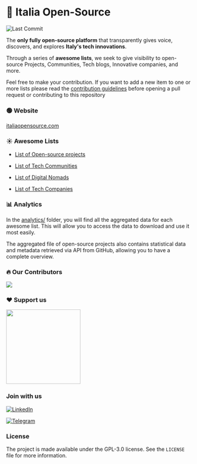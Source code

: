 # 🚀 Italia Open-Source

![Last Commit](https://img.shields.io/github/last-commit/italia-opensource/awesome-italia-opensource/main)


The **only fully open-source platform** that transparently gives voice, discovers, and explores **Italy's tech innovations**.

Through a series of **awesome lists**, we seek to give visibility to open-source Projects, Communities, Tech blogs, Innovative companies, and more.

Feel free to make your contribution. If you want to add a new item to one or more lists please read the [contribution guidelines](https://github.com/italia-opensource/awesome-italia-opensource/blob/main/CONTRIBUTING.md) before opening a pull request or contributing to this repository

### 🟢 Website

[italiaopensource.com](https://italiaopensource.com)

### ☀️ Awesome Lists

- [List of Open-source projects](https://github.com/italia-opensource/awesome-italia-opensource/blob/main/awesome/opensource/README.md)

- [List of Tech Communities](https://github.com/italia-opensource/awesome-italia-opensource/blob/main/awesome/communities/README.md)

- [List of Digital Nomads](https://github.com/italia-opensource/awesome-italia-opensource/blob/main/awesome/digital-nomads/README.md)

- [List of Tech Companies](https://github.com/italia-opensource/awesome-italia-opensource/blob/main/awesome/companies/README.md)

### 📊 Analytics

In the [analytics/](analytics) folder, you will find all the aggregated data for each awesome list. This will allow you to access the data to download and use it most easily.

The aggregated file of open-source projects also contains statistical data and metadata retrieved via API from GitHub, allowing you to have a complete overview.

### 🔥 Our Contributors

<a href="https://github.com/italia-opensource/awesome-italia-opensource/graphs/contributors"> <img src="https://contrib.rocks/image?repo=italia-opensource/awesome-italia-opensource" /> </a>

### ❤️ Support us

<a href="https://opencollective.com/italia-open-source/donate" target="_blank">
  <img src="https://opencollective.com/italia-open-source/donate/button@2x.png?color=blue" width=200 />
</a>

### Join with us

[![LinkedIn](https://img.shields.io/badge/Linkedin-0A66C2?style=for-the-badge&logo=linkedin&logoColor=white)](https://www.linkedin.com/company/italia-open-source)

[![Telegram](https://img.shields.io/badge/Telegram-229ED9?style=for-the-badge&logo=telegram&logoColor=white)](https://t.me/+WsJ91uPMVbUzZjk0)

### License

The project is made available under the GPL-3.0 license. See the `LICENSE` file for more information.

